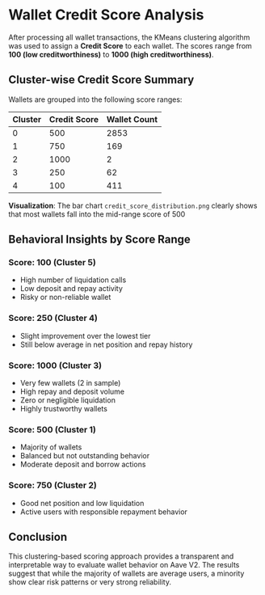 # Wallet Credit Score Analysis

After processing all wallet transactions, the KMeans clustering algorithm was used to assign a **Credit Score** to each wallet. The scores range from **100 (low creditworthiness)** to **1000 (high creditworthiness)**.

## Cluster-wise Credit Score Summary

Wallets are grouped into the following score ranges:

| Cluster | Credit Score | Wallet Count |
|---------|--------------|---------------|
|   0     |     500      |     2853      |
|   1     |     750      |      169      |
|   2     |    1000      |        2      |
|   3     |     250      |       62      |
|   4     |     100      |      411      |

**Visualization**: The bar chart `credit_score_distribution.png` clearly shows that most wallets fall into the mid-range score of 500 
 
## Behavioral Insights by Score Range
### Score: 100 (Cluster 5)
- High number of liquidation calls
- Low deposit and repay activity
- Risky or non-reliable wallet
### Score: 250 (Cluster 4)
- Slight improvement over the lowest tier
- Still below average in net position and repay history
### Score: 1000 (Cluster 3)
- Very few wallets (2 in sample)
- High repay and deposit volume
- Zero or negligible liquidation
- Highly trustworthy wallets
### Score: 500 (Cluster 1)
- Majority of wallets
- Balanced but not outstanding behavior
- Moderate deposit and borrow actions
### Score: 750 (Cluster 2)
- Good net position and low liquidation
- Active users with responsible repayment behavior

## Conclusion

This clustering-based scoring approach provides a transparent and interpretable way to evaluate wallet behavior on Aave V2. The results suggest that while the majority of wallets are average users, a minority show clear risk patterns or very strong reliability.

